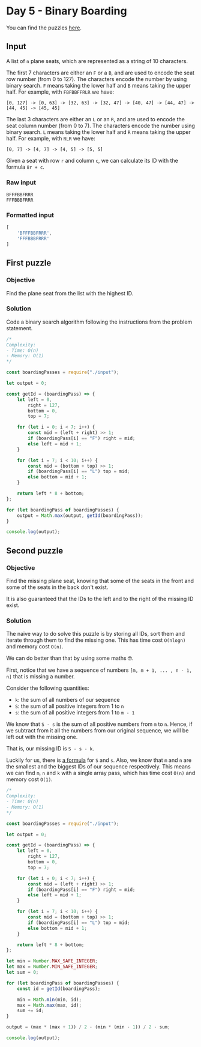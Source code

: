 # Day 5 - Binary Boarding

You can find the puzzles [here](https://adventofcode.com/2020/day/5).

## Input

A list of `n` plane seats, which are represented as a string of 10 characters.

The first 7 characters are either an `F` or a `B`, and are used to encode the seat row number (from 0 to 127). The characters encode the number by using binary search. `F` means taking the lower half and `B` means taking the upper half. For example, with `FBFBBFFRLR` we have:

```
[0, 127] -> [0, 63] -> [32, 63] -> [32, 47] -> [40, 47] -> [44, 47] -> [44, 45] -> [45, 45]
```

The last 3 characters are either an `L` or an `R`, and are used to encode the seat column number (from 0 to 7). The characters encode the number using binary search. `L` means taking the lower half and `R` means taking the upper half. For example, with `RLR` we have:

```
[0, 7] -> [4, 7] -> [4, 5] -> [5, 5]
```

Given a seat with row `r` and column `c`, we can calculate its ID with the formula `8r + c`.

### Raw input

```
BFFFBBFRRR
FFFBBBFRRR
```

### Formatted input

```js
[
    'BFFFBBFRRR',
    'FFFBBBFRRR'
]
```

## First puzzle

### Objective

Find the plane seat from the list with the highest ID.

### Solution

Code a binary search algorithm following the instructions from the problem statement.

```js
/*
Complexity:
- Time: O(n)
- Memory: O(1)
*/

const boardingPasses = require("./input");

let output = 0;

const getId = (boardingPass) => {
	let left = 0,
		right = 127,
		bottom = 0,
		top = 7;

	for (let i = 0; i < 7; i++) {
		const mid = (left + right) >> 1;
		if (boardingPass[i] == "F") right = mid;
		else left = mid + 1;
	}

	for (let i = 7; i < 10; i++) {
		const mid = (bottom + top) >> 1;
		if (boardingPass[i] == "L") top = mid;
		else bottom = mid + 1;
	}

	return left * 8 + bottom;
};

for (let boardingPass of boardingPasses) {
	output = Math.max(output, getId(boardingPass));
}

console.log(output);
```

## Second puzzle

### Objective

Find the missing plane seat, knowing that some of the seats in the front and some of the seats in the back don't exist. 

It is also guaranteed that the IDs to the left and to the right of the missing ID exist.

### Solution

The naive way to do solve this puzzle is by storing all IDs, sort them and iterate through them to find the missing one. This has time cost `O(nlogn)` and memory cost `O(n)`.

We can do better than that by using some maths 🤓. 

First, notice that we have a sequence of numbers `[m, m + 1, ... , n - 1, n]` that is missing a number.

Consider the following quantities:

- `k`: the sum of all numbers of our sequence
- `S`: the sum of all positive integers from 1 to `n`
- `s`: the sum of all positive integers from 1 to `m - 1`

We know that `S - s` is the sum of all positive numbers from `m` to `n`. Hence, if we subtract from it all the numbers from our original sequence, we will be left out with the missing one. 

That is, our missing ID is `S - s - k`.

Luckily for us, there is [a formula](https://en.wikipedia.org/wiki/1_%2B_2_%2B_3_%2B_4_%2B_%E2%8B%AF) for `S` and `s`. Also, we know that `m` and `n` are the smallest and the biggest IDs of our sequence respectively. This means we can find `m`, `n` and `k` with a single array pass, which has time cost `O(n)` and memory cost `O(1)`.

```js
/*
Complexity:
- Time: O(n)
- Memory: O(1)
*/

const boardingPasses = require("./input");

let output = 0;

const getId = (boardingPass) => {
	let left = 0,
		right = 127,
		bottom = 0,
		top = 7;

	for (let i = 0; i < 7; i++) {
		const mid = (left + right) >> 1;
		if (boardingPass[i] == "F") right = mid;
		else left = mid + 1;
	}

	for (let i = 7; i < 10; i++) {
		const mid = (bottom + top) >> 1;
		if (boardingPass[i] == "L") top = mid;
		else bottom = mid + 1;
	}

	return left * 8 + bottom;
};

let min = Number.MAX_SAFE_INTEGER;
let max = Number.MIN_SAFE_INTEGER;
let sum = 0;

for (let boardingPass of boardingPasses) {
	const id = getId(boardingPass);

	min = Math.min(min, id);
	max = Math.max(max, id);
	sum += id;
}

output = (max * (max + 1)) / 2 - (min * (min - 1)) / 2 - sum;

console.log(output);
```